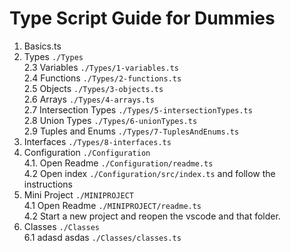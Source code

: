 # Type Script Guide for Dummies

1. Basics.ts
2. Types `./Types`  
   2.3 Variables `./Types/1-variables.ts`  
   2.4 Functions `./Types/2-functions.ts`  
   2.5 Objects `./Types/3-objects.ts`  
   2.6 Arrays `./Types/4-arrays.ts`  
   2.7 Intersection Types `./Types/5-intersectionTypes.ts`  
   2.8 Union Types `./Types/6-unionTypes.ts`  
   2.9 Tuples and Enums `./Types/7-TuplesAndEnums.ts`
3. Interfaces `./Types/8-interfaces.ts`
4. Configuration `./Configuration`  
   4.1. Open Readme `./Configuration/readme.ts`  
   4.2 Open index `./Configuration/src/index.ts` and follow the instructions
5. Mini Project `./MINIPROJECT`  
   4.1 Open Readme `./MINIPROJECT/readme.ts`  
   4.2 Start a new project and reopen the vscode and that folder.
6. Classes `./Classes`  
   6.1 adasd asdas `./Classes/classes.ts`
